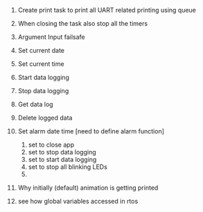 1. Create print task to print all UART related printing using queue

2. When closing the task also stop all the timers

3. Argument Input failsafe

4. Set current date 

5. Set current time 

6. Start data logging

7. Stop data logging

8. Get data log

9. Delete logged data

10. Set alarm date time [need to define alarm function]
    1. set to close app
    2. set to stop data logging
    3. set to start data logging
    4. set to stop all blinking LEDs
    5. 

11. Why initially (default) animation is getting printed

12. see how global variables accessed in rtos

